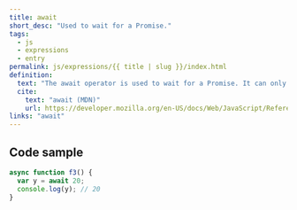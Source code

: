 ```yaml
---
title: await
short_desc: "Used to wait for a Promise."
tags:
  - js
  - expressions
  - entry
permalink: js/expressions/{{ title | slug }}/index.html
definition:
  text: "The await operator is used to wait for a Promise. It can only be used inside an async function."
  cite:
    text: "await (MDN)"
    url: https://developer.mozilla.org/en-US/docs/Web/JavaScript/Reference/Operators/await
links: "await"
---
```


<h2 class="h3"><span>Code sample</span></h2>

```js
async function f3() {
  var y = await 20;
  console.log(y); // 20
}
```
